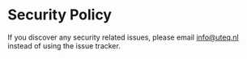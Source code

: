 # Security Policy

If you discover any security related issues, please email info@uteq.nl instead of using the issue tracker.
